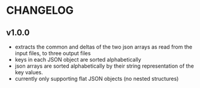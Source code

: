 # CHANGELOG
## v1.0.0
- extracts the common and deltas of the two json arrays as read from the input files, to three output files
- keys in each JSON object are sorted alphabetically
- json arrays are sorted alphabetically by their string representation of the key values. 
- currently only supporting flat JSON objects (no nested structures)